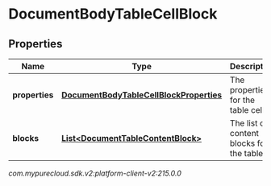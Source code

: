 # DocumentBodyTableCellBlock


## Properties

| Name | Type | Description | Notes |
| ------------ | ------------- | ------------- | ------------- |
| **properties** | [**DocumentBodyTableCellBlockProperties**](DocumentBodyTableCellBlockProperties) | The properties for the table cell. |  [optional] |
| **blocks** | [**List&lt;DocumentTableContentBlock&gt;**](DocumentTableContentBlock) | The list of content blocks for the table. |  |




_com.mypurecloud.sdk.v2:platform-client-v2:215.0.0_
